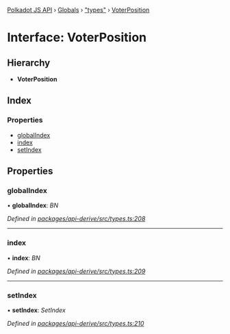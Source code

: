[Polkadot JS API](../README.md) › [Globals](../globals.md) › ["types"](../modules/_types_.md) › [VoterPosition](_types_.voterposition.md)

# Interface: VoterPosition

## Hierarchy

* **VoterPosition**

## Index

### Properties

* [globalIndex](_types_.voterposition.md#globalindex)
* [index](_types_.voterposition.md#index)
* [setIndex](_types_.voterposition.md#setindex)

## Properties

###  globalIndex

• **globalIndex**: *BN*

*Defined in [packages/api-derive/src/types.ts:208](https://github.com/polkadot-js/api/blob/64ff226535/packages/api-derive/src/types.ts#L208)*

___

###  index

• **index**: *BN*

*Defined in [packages/api-derive/src/types.ts:209](https://github.com/polkadot-js/api/blob/64ff226535/packages/api-derive/src/types.ts#L209)*

___

###  setIndex

• **setIndex**: *SetIndex*

*Defined in [packages/api-derive/src/types.ts:210](https://github.com/polkadot-js/api/blob/64ff226535/packages/api-derive/src/types.ts#L210)*
